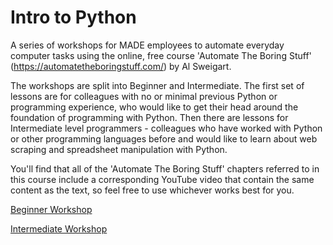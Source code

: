 # Intro to Python
A series of workshops for MADE employees to automate everyday computer tasks using the online, free course 'Automate The 
Boring Stuff' (https://automatetheboringstuff.com/) by Al Sweigart.

The workshops are split into Beginner and Intermediate. The first set of lessons are for colleagues with no or minimal 
previous Python or programming experience, who would like to get their head around the foundation of programming with 
Python. Then there are lessons for Intermediate level programmers - colleagues who have worked with Python or other 
programming languages before and would like to learn about web scraping and spreadsheet manipulation with Python.

You'll find that all of the 'Automate The Boring Stuff' chapters referred to in this course include a corresponding
YouTube video that contain the same content as the text, so feel free to use whichever works best for you.

[Beginner Workshop](/beginner/beginner.md)

[Intermediate Workshop](/intermediate/intermediate.md)

